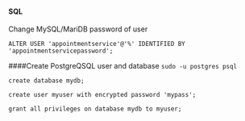 #### SQL
Change MySQL/MariDB password of user

`ALTER USER 'appointmentservice'@'%' IDENTIFIED BY 'appointmentservicepassword';`

####Create PostgreQSQL user and database
`sudo -u postgres psql`

`create database mydb;`

`create user myuser with encrypted password 'mypass';`

`grant all privileges on database mydb to myuser;`